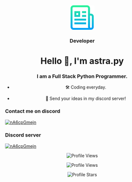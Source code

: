 <br />
<div align="center">
  <a href="https://github.com/astrapy/README.md/edit/main/README.md">
    <img src="2.png" alt="Logo" width="80" height="80">
  </a>

  <h3 align="center">Developer</h3>

<h1 align="center">Hello 👋, I'm astra.py</h1>
<h3 align="center">I am a Full Stack Python Programmer.</h3>

- 🛠️ Coding everyday.

- 🌱 Send your ideas in my discord server!

<h3 align="left">Contact me on discord</h3>
<p align="left">
<a href="https://discordapp.com/users/1098265027309469757" target="blank"><img align="center" src="https://raw.githubusercontent.com/rahuldkjain/github-profile-readme-generator/master/src/images/icons/Social/discord.svg" alt="nA6cpGmejn" height="30" width="40" /></a>
</p>

<h3 align="left">Discord server</h3>
<p align="left">
<a href="https://discord.gg/Mew2hcPem6" target="blank"><img align="center" src="https://raw.githubusercontent.com/rahuldkjain/github-profile-readme-generator/master/src/images/icons/Social/discord.svg" alt="nA6cpGmejn" height="30" width="40" /></a>
</p>

<p align="center">
  <img src="https://api.visitorbadge.io/api/VisitorHit?user=astrapy&countColorcountColor&countColor=%23FF0000" alt="Profile Views">
</p>
<p align="center">
  <img src="https://img.shields.io/github/followers/astrapy?color=FF0000&style=for-the-badge&logo=github&label=Follow" alt="Profile Views">
</p>
<p align="center">
  <img src="https://img.shields.io/github/stars/astrapy?color=FF0000&style=for-the-badge&logo=github&label=Star" alt="Profile Stars">
</p>
